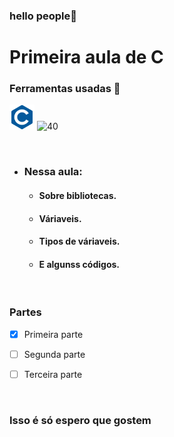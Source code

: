 ### hello people👋

# Primeira aula de C 

###  Ferramentas usadas 📓
  
<img src="https://raw.githubusercontent.com/devicons/devicon/master/icons/c/c-plain.svg" alt="40" width="40" height="40" style="max - width:100%;"></img>
<img src="https://user-images.githubusercontent.com/674621/71187801-14e60a80-2280-11ea-94c9-e56576f76baf.png" alt="40" width="40" height="40" style="max - width:100%;"></img> <br>
    
<br>

* ### Nessa aula:
    * #### Sobre bibliotecas.
    * #### Váriaveis.
    * #### Tipos de váriaveis.
    * #### E algunss códigos.


    <br>

### Partes

- [x] Primeira parte
- [ ] Segunda parte
- [ ] Terceira parte

    <br>

### Isso é só espero que gostem    